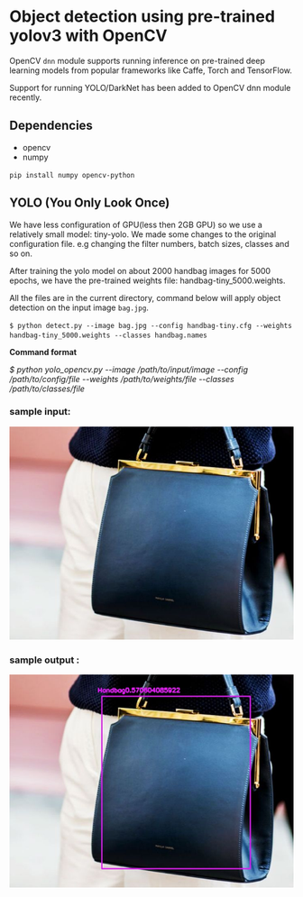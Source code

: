 # Object detection using pre-trained yolov3 with OpenCV 

OpenCV `dnn` module supports running inference on pre-trained deep learning models from popular frameworks like Caffe, Torch and TensorFlow. 

Support for running YOLO/DarkNet has been added to OpenCV dnn module recently. 

 ## Dependencies
  * opencv
  * numpy
  
`pip install numpy opencv-python`

 ## YOLO (You Only Look Once)
 
 We have less configuration of GPU(less then 2GB GPU) so we use a relatively small model: tiny-yolo. We made some changes to the original configuration file. e.g changing the filter numbers, batch sizes, classes and so on.
 
 After training the yolo model on about 2000 handbag images for 5000 epochs, we have the pre-trained weights file: handbag-tiny_5000.weights. 
 
 All the files are in the current directory, command below will apply object detection on the input image `bag.jpg`.
 
 `$ python detect.py --image bag.jpg --config handbag-tiny.cfg --weights handbag-tiny_5000.weights --classes handbag.names`
 
 
 **Command format** 
 
 _$ python yolo_opencv.py --image /path/to/input/image --config /path/to/config/file --weights /path/to/weights/file --classes /path/to/classes/file_
 
 ### sample input:
 ![](bag.jpg)
 
 
 ### sample output :
 ![](object-detection.jpg)
 
 
 

